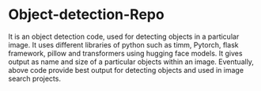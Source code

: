 # Object-detection-Repo
It is an object detection code, used for detecting objects in a particular image. It uses different libraries of python such as timm, Pytorch, flask framework, pillow and transformers using hugging face models.
It gives output as name and size of a particular objects within an image. 
Eventually, above code provide best output for detecting objects and used in image search projects.
